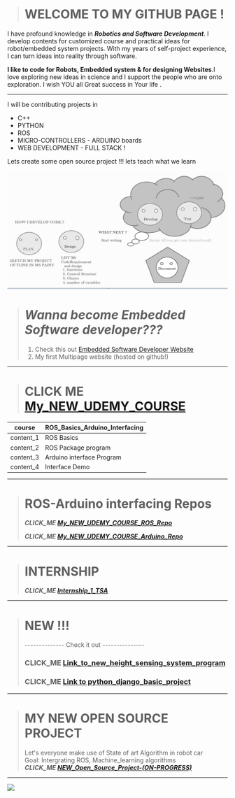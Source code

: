 > # WELCOME TO MY GITHUB PAGE !



I have profound knowledge in ***Robotics and Software Development***. I develop contents for customized course and practical ideas for robot/embedded system projects. With my years of self-project experience, I can turn ideas into reality through software. 

**I like to code for Robots, Embedded system & for designing Websites**.I love exploring new ideas in science and I support the people who are onto exploration. I wish YOU all Great success in Your life . 
***

I will be contributing projects in 

- C++
- PYTHON
- ROS
- MICRO-CONTROLLERS - ARDUINO boards
- WEB DEVELOPMENT - FULL STACK ! 

Lets create some open source project !!! lets teach what we learn 

<!---
winnergetsyou/winnergetsyou is a ✨ special ✨ repository because its `README.md` (this file) appears on your GitHub profile.
You can click the Preview link to take a look at your changes.
--->
![I_am_a_developer](Capture.JPG)

> # *Wanna become Embedded Software developer???*
> 1. Check this out [Embedded Software Developer Website](https://winnergetsyou.github.io/Embedded-Software-Developer.github.io/)
> 2. My first Multipage website (hosted on github!)
***

> # CLICK ME [My_NEW_UDEMY_COURSE](https://www.udemy.com/course/ros-basics-and-ros-arduino-interfacing/)



|course| ROS_Basics_Arduino_Interfacing
|--|--|
|content_1| ROS Basics 
|content_2|ROS Package program|
|content_3|Arduino interface Program|
|content_4|Interface Demo|

*** 

> # ROS-Arduino interfacing Repos
> ***CLICK_ME [My_NEW_UDEMY_COURSE_ROS_Repo](https://github.com/winnergetsyou/COURSE_1_ROS_NODES.git)***
> 
> ***CLICK_ME [My_NEW_UDEMY_COURSE_Arduino_Repo](https://github.com/winnergetsyou/Course_1_Arduino.git)***

***

> # INTERNSHIP
> ***CLICK_ME [Internship_1_TSA](https://github.com/winnergetsyou/Internship_1_DRONE_PX4_Offb_node.git)***

***
> # NEW !!! 
> --------------   Check it out   ---------------
> ### CLICK_ME [Link_to_new_height_sensing_system_program](https://github.com/winnergetsyou/height_sensing_system.git)
> ### CLICK_ME [Link to python_django_basic_project](https://github.com/winnergetsyou/Python_Django_Repos_Local_host)

***



> # MY NEW OPEN SOURCE PROJECT 
> Let's everyone make use of State of art Algorithm in robot car  
> Goal: Intergrating ROS, Machine_learning algorithms  
> ***CLICK_ME [NEW_Open_Source_Project-(ON-PROGRESS)](https://github.com/winnergetsyou/ROBOT_CAR.git)***

***

![](https://komarev.com/ghpvc/?username=winnergetsyou)
